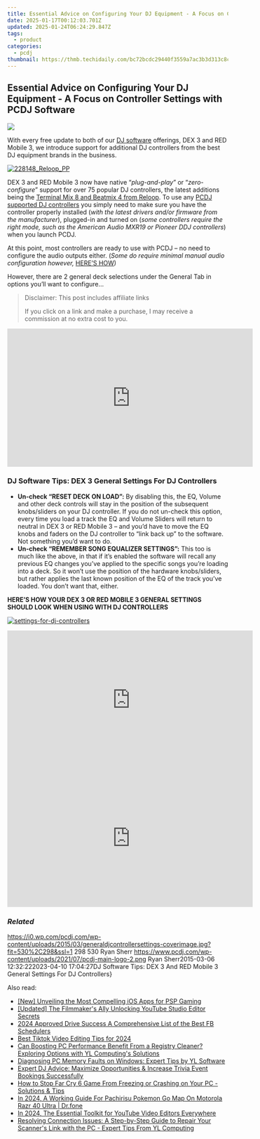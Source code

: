 ```yaml
---
title: Essential Advice on Configuring Your DJ Equipment - A Focus on Controller Settings with PCDJ Software
date: 2025-01-17T00:12:03.701Z
updated: 2025-01-24T06:24:29.847Z
tags:
  - product
categories:
  - pcdj
thumbnail: https://thmb.techidaily.com/bc72bcdc29440f3559a7ac3b3d313c8c685d10379af7ea84f2fb960950ffa85c.jpg
---
```


## Essential Advice on Configuring Your DJ Equipment - A Focus on Controller Settings with PCDJ Software

[![](https://i0.wp.com/pcdj.com/wp-content/uploads/2015/03/generaldjcontrollersettings-coverimage.jpg?resize=530%2C298&ssl=1)](https://i0.wp.com/pcdj.com/wp-content/uploads/2015/03/generaldjcontrollersettings-coverimage.jpg?fit=530%2C298&ssl=1 "generaldjcontrollersettings-coverimage")

With every free update to both of our [DJ software](https://tools.techidaily.com/pcdj/products/) offerings, DEX 3 and RED Mobile 3, we introduce support for additional DJ controllers from the best DJ equipment brands in the business.

[![](https://i2.wp.com/pcdj.com/wp-content/uploads/2015/02/228148_Reloop_PP.png?fit=300%2C300&ssl=1 "228148_Reloop_PP")](https://tools.techidaily.com/pcdj/products/)

DEX 3 and RED Mobile 3 now have native “_plug-and-play_” or “_zero-configure_” support for over 75 popular DJ controllers, the latest additions being the [Terminal Mix 8 and Beatmix 4 from Reloop](https://tools.techidaily.com/pcdj/products/). To use any [PCDJ supported DJ controllers](https://tools.techidaily.com/pcdj/products/) you simply need to make sure you have the controller properly installed (_with the latest drivers and/or firmware from the manufacturer_), plugged-in and turned on (_some controllers require the right mode, such as the American Audio MXR19 or Pioneer DDJ controllers_) when you launch PCDJ.

At this point, most controllers are ready to use with PCDJ – no need to configure the audio outputs either. (_Some do require minimal manual audio configuration however,_ [HERE’S HOW](http://youtu.be/d58Jg6FxbL4))

However, there are 2 general deck selections under the General Tab in options you’ll want to configure…

>  Disclaimer: This post includes affiliate links
>
>  If you click on a link and make a purchase, I may receive a commission at no extra cost to you.
>

<!-- affiliate ads begin -->
<iframe width="560" height="315" src="https://www.youtube.com/embed/fqBKCGAKHmA?si=OkoaI17nE5qNqTHj" title="YouTube video player" frameborder="0" allow="accelerometer; autoplay; clipboard-write; encrypted-media; gyroscope; picture-in-picture; web-share" referrerpolicy="strict-origin-when-cross-origin" allowfullscreen></iframe>
<!-- affiliate ads end -->

### DJ Software Tips: DEX 3 General Settings For DJ Controllers

* **Un-check “RESET DECK ON LOAD”:** By disabling this, the EQ, Volume and other deck controls will stay in the position of the subsequent knobs/sliders on your DJ controller. If you do not un-check this option, every time you load a track the EQ and Volume Sliders will return to neutral in DEX 3 or RED Mobile 3 – and you’d have to move the EQ knobs and faders on the DJ controller to “link back up” to the software. Not something you’d want to do.
* **Un-check “REMEMBER SONG EQUALIZER SETTINGS”:** This too is much like the above, in that if it’s enabled the software will recall any previous EQ changes you’ve applied to the specific songs you’re loading into a deck. So it won’t use the position of the hardware knobs/sliders, but rather applies the last known position of the EQ of the track you’ve loaded. You don’t want that, either.

**HERE’S HOW YOUR DEX 3 OR RED MOBILE 3 GENERAL SETTINGS SHOULD LOOK WHEN USING WITH DJ CONTROLLERS**

[![](https://i1.wp.com/pcdj.com/wp-content/uploads/2015/03/settings-for-dj-controllers.jpg?fit=671%2C473&ssl=1 "settings-for-dj-controllers")](https://i1.wp.com/pcdj.com/wp-content/uploads/2015/03/settings-for-dj-controllers.jpg?fit=671%2C473&ssl=1)

<!-- affiliate ads begin -->
<iframe width="560" height="315" src="https://www.youtube.com/embed/PUDdKOsEN74?si=tkZf-KVinjuwmgx9" title="YouTube video player" frameborder="0" allow="accelerometer; autoplay; clipboard-write; encrypted-media; gyroscope; picture-in-picture; web-share" referrerpolicy="strict-origin-when-cross-origin" allowfullscreen></iframe>
<!-- affiliate ads end -->

<!-- affiliate ads begin -->
<iframe width="560" height="315" src="https://www.youtube.com/embed/-G7cU8dYvuI?si=JaKqRcW6qq9CDvty" title="YouTube video player" frameborder="0" allow="accelerometer; autoplay; clipboard-write; encrypted-media; gyroscope; picture-in-picture; web-share" referrerpolicy="strict-origin-when-cross-origin" allowfullscreen></iframe>
<!-- affiliate ads end -->

### _Related_

https://i0.wp.com/pcdj.com/wp-content/uploads/2015/03/generaldjcontrollersettings-coverimage.jpg?fit=530%2C298&ssl=1 298 530 Ryan Sherr https://www.pcdj.com/wp-content/uploads/2021/07/pcdj-main-logo-2.png Ryan Sherr2015-03-06 12:32:222023-04-10 17:04:27DJ Software Tips: DEX 3 And RED Mobile 3 General Settings For DJ Controllers}

<ins class="adsbygoogle"
     style="display:block"
     data-ad-format="autorelaxed"
     data-ad-client="ca-pub-7571918770474297"
     data-ad-slot="1223367746"></ins>

<ins class="adsbygoogle"
     style="display:block"
     data-ad-client="ca-pub-7571918770474297"
     data-ad-slot="8358498916"
     data-ad-format="auto"
     data-full-width-responsive="true"></ins>

<span class="atpl-alsoreadstyle">Also read:</span>
<div><ul>
<li><a href="https://screen-video-capture.techidaily.com/new-unveiling-the-most-compelling-ios-apps-for-psp-gaming/"><u>[New] Unveiling the Most Compelling iOS Apps for PSP Gaming</u></a></li>
<li><a href="https://facebook-video-footage.techidaily.com/updated-the-filmmakers-ally-unlocking-youtube-studio-editor-secrets/"><u>[Updated] The Filmmaker's Ally Unlocking YouTube Studio Editor Secrets</u></a></li>
<li><a href="https://facebook-videos.techidaily.com/2024-approved-drive-success-a-comprehensive-list-of-the-best-fb-schedulers/"><u>2024 Approved Drive Success A Comprehensive List of the Best FB Schedulers</u></a></li>
<li><a href="https://some-skills.techidaily.com/best-tiktok-video-editing-tips-for-2024/"><u>Best Tiktok Video Editing Tips for 2024</u></a></li>
<li><a href="https://discover-able.techidaily.com/can-boosting-pc-performance-benefit-from-a-registry-cleaner-exploring-options-with-yl-computings-solutions/"><u>Can Boosting PC Performance Benefit From a Registry Cleaner? Exploring Options with YL Computing's Solutions</u></a></li>
<li><a href="https://discover-able.techidaily.com/diagnosing-pc-memory-faults-on-windows-expert-tips-by-yl-software/"><u>Diagnosing PC Memory Faults on Windows: Expert Tips by YL Software</u></a></li>
<li><a href="https://discover-able.techidaily.com/expert-dj-advice-maximize-opportunities-and-increase-trivia-event-bookings-successfully/"><u>Expert DJ Advice: Maximize Opportunities & Increase Trivia Event Bookings Successfully</u></a></li>
<li><a href="https://program-issues.techidaily.com/how-to-stop-far-cry-6-game-from-freezing-or-crashing-on-your-pc-solutions-and-tips/"><u>How to Stop Far Cry 6 Game From Freezing or Crashing on Your PC - Solutions & Tips</u></a></li>
<li><a href="https://android-pokemon-go.techidaily.com/in-2024-a-working-guide-for-pachirisu-pokemon-go-map-on-motorola-razr-40-ultra-drfone-by-drfone-virtual-android/"><u>In 2024, A Working Guide For Pachirisu Pokemon Go Map On Motorola Razr 40 Ultra | Dr.fone</u></a></li>
<li><a href="https://youtube-lab.techidaily.com/24-the-essential-toolkit-for-youtube-video-editors-everywhere/"><u>In 2024, The Essential Toolkit for YouTube Video Editors Everywhere</u></a></li>
<li><a href="https://discover-able.techidaily.com/resolving-connection-issues-a-step-by-step-guide-to-repair-your-scanners-link-with-the-pc-expert-tips-from-yl-computing/"><u>Resolving Connection Issues: A Step-by-Step Guide to Repair Your Scanner's Link with the PC - Expert Tips From YL Computing</u></a></li>
</ul></div>

